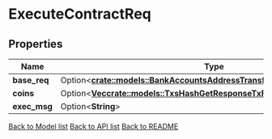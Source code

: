 # ExecuteContractReq

## Properties

Name | Type | Description | Notes
------------ | ------------- | ------------- | -------------
**base_req** | Option<[**crate::models::BankAccountsAddressTransfersPostRequestBaseReq**](_bank_accounts__address__transfers_post_request_base_req.md)> |  | [optional]
**coins** | Option<[**Vec<crate::models::TxsHashGetResponseTxFeeAmountInner>**](_txs__hash__get_response_tx_fee_amount_inner.md)> |  | [optional]
**exec_msg** | Option<**String**> |  | [optional]

[Back to Model list](../README.md#documentation-for-models) [Back to API list](../README.md#documentation-for-api-endpoints) [Back to README](../README.md)


